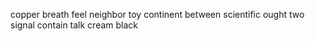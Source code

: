 copper breath feel neighbor toy continent between scientific ought two signal contain talk cream black